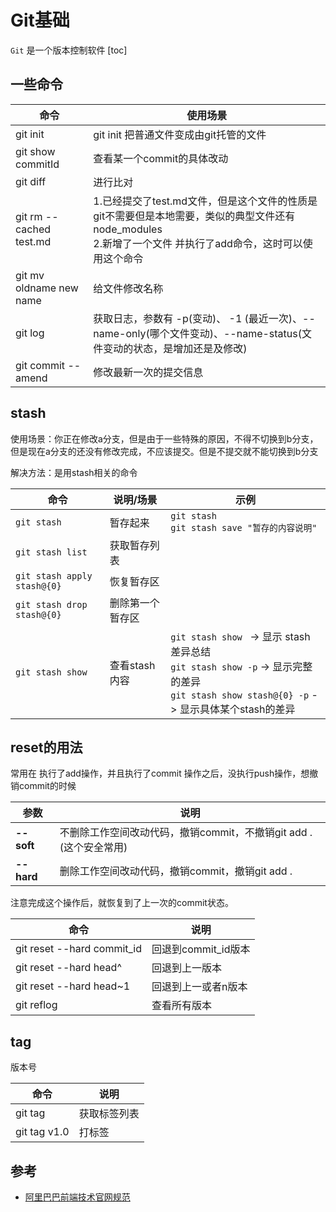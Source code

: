 # Git基础
`Git` 是一个版本控制软件
[toc]


## 一些命令
| 命令                     | 使用场景                                                     |
| ---------------------------- | ------------------------------------------------------------ |
| git init                 | git init 把普通文件变成由git托管的文件                       |
| git show commitId | 查看某一个commit的具体改动 |
| git diff | 进行比对 |
| git rm --cached test.md  | 1.已经提交了test.md文件，但是这个文件的性质是git不需要但是本地需要，类似的典型文件还有 node_modules<br/>2.新增了一个文件 并执行了add命令，这时可以使用这个命令 |
| git mv oldname  new name | 给文件修改名称                                               |
| git log                  | 获取日志，参数有 -p(变动)、 -1 (最近一次)、--name-only(哪个文件变动)、--name-status(文件变动的状态，是增加还是及修改) |
| git commit --amend       | 修改最新一次的提交信息                                       |



## stash
使用场景：你正在修改a分支，但是由于一些特殊的原因，不得不切换到b分支，但是现在a分支的还没有修改完成，不应该提交。但是不提交就不能切换到b分支

解决方法：是用stash相关的命令

| 命令           | 说明/场景      |       示例     |
| ----------------| -----------|-----------------|
| `git stash`        | 暂存起来       | `git stash` <br/> `git stash save "暂存的内容说明"`  |
| `git stash list`    | 获取暂存列表    |                 |
| `git stash apply stash@{0}` | 恢复暂存区      |                 |
| `git stash drop stash@{0}`     | 删除第一个暂存区 |                 |
| `git stash show`    | 查看stash内容 | `git stash show ` -> 显示 stash 差异总结 <br/> `git stash show -p` -> 显示完整的差异 <br/> `git stash show stash@{0} -p` -> 显示具体某个stash的差异   |




## reset的用法

常用在 执行了add操作，并且执行了commit 操作之后，没执行push操作，想撤销commit的时候

| 参数        | 说明                                                         |
| ----------- | ------------------------------------------------------------ |
| **-- soft** | 不删除工作空间改动代码，撤销commit，不撤销git add . (这个安全常用) |
| **-- hard** | 删除工作空间改动代码，撤销commit，撤销git add .              |

注意完成这个操作后，就恢复到了上一次的commit状态。

| 命令                       | 说明                |
| -------------------------- | ------------------- |
| git reset --hard commit_id | 回退到commit_id版本 |
| git reset --hard head^     | 回退到上一版本      |
| git reset --hard head~1    | 回退到上一或者n版本 |
| git reflog                 | 查看所有版本        |



## tag 

版本号

| 命令         | 说明         |
| ------------ | ------------ |
| git tag      | 获取标签列表 |
| git tag v1.0 | 打标签       |


## 参考
* [阿里巴巴前端技术官网规范](https://f2e.alibaba-inc.com/markdown?spm=a2o8t.11089562.0.0.7d076654j0cg8Q&gitlab=f2e-specs%2Fstyle-guide%2F2.engineering%2F1.git.md#2-git-%E5%88%86%E6%94%AF%E5%91%BD%E5%90%8D%E8%A7%84%E7%BA%A6)

